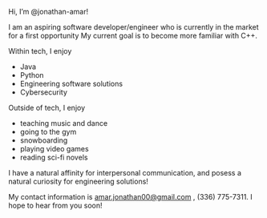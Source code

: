 Hi, I’m @jonathan-amar!

I am an aspiring software developer/engineer who is currently in the market for a first opportunity
My current goal is to become more familiar with C++.

Within tech, I enjoy
  - Java
  - Python
  - Engineering software solutions
  - Cybersecurity

Outside of tech, I enjoy
  - teaching music and dance
  - going to the gym
  - snowboarding
  - playing video games
  - reading sci-fi novels

I have a natural affinity for interpersonal communication, and posess a natural curiosity for engineering solutions!

My contact information is amar.jonathan00@gmail.com , (336) 775-7311. I hope to hear from you soon!
